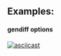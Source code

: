 ## Examples:
#### gendiff options
[![asciicast](https://asciinema.org/a/gXMHd17CBMb52SDVKFGlFchIp.svg)](https://asciinema.org/a/gXMHd17CBMb52SDVKFGlFchIp)
